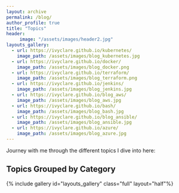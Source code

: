 ```yaml
---
layout: archive
permalink: /blog/
author_profile: true
title: "Topics"
header:
     image: "/assets/images/header2.jpg"
layouts_gallery:
  - url: https://ivyclare.github.io/kubernetes/
    image_path: /assets/images/blog_kubernetes.jpg
  - url: https://ivyclare.github.io/docker/
    image_path: /assets/images/blog_docker.png
  - url: https://ivyclare.github.io/terraform/
    image_path: /assets/images/blog_terraform.png
  - url: https://ivyclare.github.io/jenkins/
    image_path: /assets/images/blog_jenkins.jpg
  - url: https://ivyclare.github.io/blog_aws/
    image_path: /assets/images/blog_aws.jpg
  - url: https://ivyclare.github.io/bash/
    image_path: /assets/images/blog_bash.jpg
  - url: https://ivyclare.github.io/blog_ansible/
    image_path: /assets/images/blog_ansible.jpg
  - url: https://ivyclare.github.io/azure/
    image_path: /assets/images/blog_azure.jpg
---
```


Journey with me through the different topics I dive into here:

## Topics Grouped by Category

{% include gallery id="layouts_gallery" class="full" layout="half"%}
